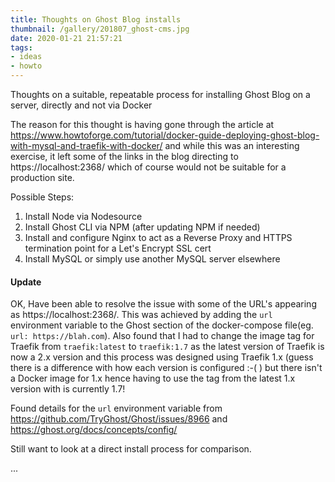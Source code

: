 ```yaml
---
title: Thoughts on Ghost Blog installs
thumbnail: /gallery/201807_ghost-cms.jpg
date: 2020-01-21 21:57:21
tags:
- ideas
- howto
---
```

Thoughts on a suitable, repeatable process for installing Ghost Blog on a server, directly and not via Docker

The reason for this thought is having gone through the article at https://www.howtoforge.com/tutorial/docker-guide-deploying-ghost-blog-with-mysql-and-traefik-with-docker/ and while this was an interesting exercise, it left some of the links in the blog directing to https://localhost:2368/ which of course would not be suitable for a production site.

Possible Steps:
1. Install Node via Nodesource
2. Install Ghost CLI via NPM (after updating NPM if needed)
3. Install and configure Nginx to act as a Reverse Proxy and HTTPS termination point for a Let's Encrypt SSL cert
4. Install MySQL or simply use another MySQL server elsewhere

#### Update

OK, Have been able to resolve the issue with some of the URL's appearing as https://localhost:2368/. This was achieved by adding the `url` environment variable to the Ghost section of the docker-compose file(eg. `url: https://blah.com`). Also found that I had to change the image tag for Traefik from `traefik:latest` to `traefik:1.7` as the latest version of Traefik is now a 2.x version and this process was designed using Traefik 1.x (guess there is a difference with how each version is configured :-( ) but there isn't a Docker image for 1.x hence having to use the tag from the latest 1.x version with is currently 1.7!

Found details for the `url` environment variable from https://github.com/TryGhost/Ghost/issues/8966 and https://ghost.org/docs/concepts/config/

Still want to look at a direct install process for comparison.

...
